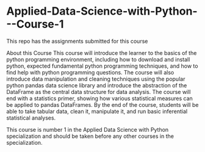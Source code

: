 # Applied-Data-Science-with-Python---Course-1
This repo has the assignments submitted for this course

About this Course
This course will introduce the learner to the basics of the python programming environment, including how to download and install python, expected fundamental python programming techniques, and how to find help with python programming questions. The course will also introduce data manipulation and cleaning techniques using the popular python pandas data science library and introduce the abstraction of the DataFrame as the central data structure for data analysis. The course will end with a statistics primer, showing how various statistical measures can be applied to pandas DataFrames. By the end of the course, students will be able to take tabular data, clean it,  manipulate it, and run basic inferential statistical analyses.

This course is number 1 in the Applied Data Science with Python specialization and should be taken before any other courses in the specialization.
